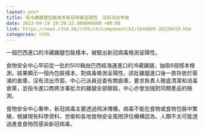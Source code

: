 ```yaml
---
layout: post
title: 有冷藏雞腿包裝樣本新冠病毒呈陽性　沒有流出市面
date: 2022-04-19 19:29:15.000000000 +08:00
link: https://news.rthk.hk/rthk/ch/component/k2/1644689-20220419.htm
categories: rthk
---
```


一個巴西進口的冷藏雞腿包裝樣本，被驗出新冠病毒檢測呈陽性。

食物安全中心早前從一批約500箱由巴西經海運進口的冷藏雞腿，抽取6個樣本檢測，結果顯示一個內包裝樣本，對病毒檢測呈陽性，該批雞腿進口後一直存放於葵涌的倉庫，沒有流出市面，中心已派員巡查有關倉庫，要求負責人徹底清潔和消毒倉庫，並指令進口商將涉事批次的雞腿全部銷毀，中心亦會加強對同類產品的檢測。

食物安全中心重申，新冠病毒主要透過飛沫傳播，病毒不能在食物或食物包裝中繁殖，根據現有科學資料，世衞和各地食物安全風險評估機構認為，人類不太可能透過進食食物而感染新冠病毒。
